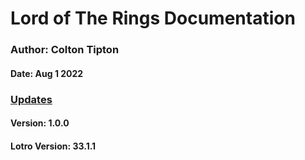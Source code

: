 # **Lord of The Rings Documentation**
### Author: Colton Tipton
#### Date: Aug 1 2022
### <u>Updates</u> 
#### Version: 1.0.0
#### Lotro Version: 33.1.1

